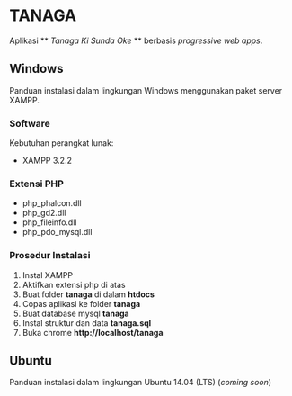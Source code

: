 # TANAGA
Aplikasi ** *Tanaga Ki Sunda Oke* ** berbasis *progressive web apps*.

## Windows
Panduan instalasi dalam lingkungan Windows menggunakan paket server XAMPP.

### Software
Kebutuhan perangkat lunak:
- XAMPP 3.2.2

### Extensi PHP
- php_phalcon.dll
- php_gd2.dll
- php_fileinfo.dll
- php_pdo_mysql.dll

### Prosedur Instalasi
1. Instal XAMPP
2. Aktifkan extensi php di atas
3. Buat folder **tanaga** di dalam **htdocs**
4. Copas aplikasi ke folder **tanaga**
5. Buat database mysql **tanaga**
6. Instal struktur dan data **tanaga.sql**
7. Buka chrome **http://localhost/tanaga**

## Ubuntu
Panduan instalasi dalam lingkungan Ubuntu 14.04 (LTS)
(*coming soon*)
